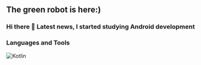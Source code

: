 ## The green robot is here:)
### Hi there 👋 Latest news, I started studying Android development

### Languages and Tools
![Kotlin](https://img.shields.io/badge/-Kotlin-090909?style=for-the-badge&logo=kotlin&logoColor=8358ff)
